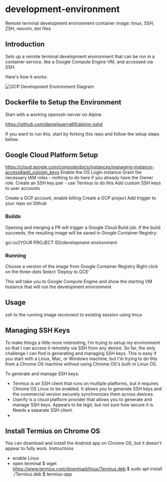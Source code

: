 # development-environment

Remote terminal development environment container image: tmux, SSH, ZSH, neovim, dot files

## Introduction

Sets up a remote terminal development environment that can be run in a container service, like a Google Compute Engine VM, and accessed via SSH.

Here's how it works:

![GCP Development Environment Diagram](https://docs.google.com/drawings/d/e/2PACX-1vTBKipEjbz2VFlT_V2myL3w5aUVU3xFPZxxteggBjKlFMH_4pZYZTY7Nq5b_TXRpyhJRzsCcbqRQgby/pub?w=960&h=720)

## Dockerfile to Setup the Environment

Start with a working openssh-server on Alpine

https://github.com/danielguerra69/alpine-sshd

If you want to run this, start by forking this repo and follow the setup steps below.

## Google Cloud Platform Setup

https://cloud.google.com/compute/docs/instances/managing-instance-access#add_oslogin_keys
Enable the OS Login instance
Grant the necessary IAM roles - nothing to do here if you already have the Owner role.
Create an SSH key pair - use Termius to do this
Add custom SSH keys to user accounts

Create a GCP account, enable billing
Create a GCP project
Add trigger to your repo on Github

### Builds

Opening and merging a PR will trigger a Google Cloud Build job.
If the build succeeds, the resulting image will be saved in Google Container Registry:

gcr.io/[YOUR PROJECT ID]/development-environment

### Running

Choose a version of the image from Google Container Registry
Right click on the three-dots
Select 'Deploy to GCE'

This will take you to Google Compute Engine and show the starting VM Instance that will run the development environment

## Usage

ssh to the running image
reconnect to existing session using tmux

## Managing SSH Keys

To make things a little more interesting, I'm trying to setup my environment so that I can access it remotely via SSH from any device. So far, the only challenge I can find is generating and managing SSH keys. This is easy if you start with a Linux, Mac, or Windows machine, but I'm trying to do this from a Chrome OS machine without using Chrome OS's built-in Linux OS.

To generate and manage SSH keys:

* Termius is an SSH client that runs on multiple platforms, but it requires Chrome OS Linux to be enabled. It allows you to generate SSH keys and the commercial version securely synchronizes them across devices.
* Userify is a cloud platform provider that allows you to generate and manage SSH keys. Appears to be legit, but not sure how secure it is. Needs a separate SSH client.
* 

## Install Termius on Chrome OS

You can download and install the Android app on Chrome OS, but it doesn't appear to fully work. Instructions

* enable Linux
* open terminal
$ wget https://www.termius.com/download/linux/Termius.deb
$ sudo apt install ./Termius.deb
$ termius-app

